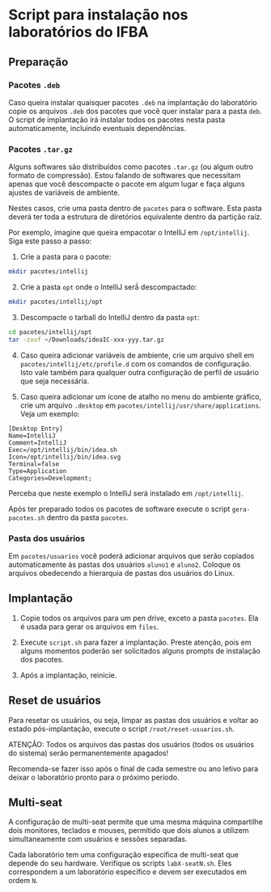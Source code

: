 # Script para instalação nos laboratórios do IFBA

## Preparação

### Pacotes `.deb`

Caso queira instalar quaisquer pacotes `.deb` na implantação do laboratório copie os arquivos `.deb` dos pacotes que você quer instalar para a pasta `deb`. O script de implantação irá instalar todos os pacotes nesta pasta automaticamente, incluindo eventuais dependências.

### Pacotes `.tar.gz`

Alguns softwares são distribuídos como pacotes `.tar.gz` (ou algum outro formato de compressão). Estou falando de softwares que necessitam apenas que você descompacte o pacote em algum lugar e faça alguns ajustes de variáveis de ambiente.

Nestes casos, crie uma pasta dentro de `pacotes` para o software. Esta pasta deverá ter toda a estrutura de diretórios equivalente dentro da partição raíz.

Por exemplo, imagine que queira empacotar o IntelliJ em `/opt/intellij`. Siga este passo a passo:

1. Crie a pasta para o pacote:

```sh
mkdir pacotes/intellij
```

2. Crie a pasta `opt` onde o IntelliJ serã́ descompactado:

```sh
mkdir pacotes/intellij/opt
```

3. Descompacte o tarball do IntelliJ dentro da pasta `opt`:

```sh
cd pacotes/intellij/opt
tar -zxvf ~/Downloads/ideaIC-xxx-yyy.tar.gz
```

4. Caso queira adicionar variáveis de ambiente, crie um arquivo shell em `pacotes/intellij/etc/profile.d` com os comandos de configuração. Isto vale também para qualquer outra configuração de perfil de usuário que seja necessária.

5. Caso queira adicionar um ícone de atalho no menu do ambiente gráfico, crie um arquivo `.desktop` em `pacotes/intellij/usr/share/applications`. Veja um exemplo:

```
[Desktop Entry]
Name=IntelliJ
Comment=IntelliJ
Exec=/opt/intellij/bin/idea.sh
Icon=/opt/intellij/bin/idea.svg
Terminal=false
Type=Application
Categories=Development;
```

Perceba que neste exemplo o IntelliJ será instalado em `/opt/intellij`.

Após ter preparado todos os pacotes de software execute o script `gera-pacotes.sh` dentro da pasta `pacotes`.

### Pasta dos usuários

Em `pacotes/usuarios` você poderá adicionar arquivos que serão copiados automaticamente às pastas dos usuários `aluno1` e `aluno2`. Coloque os arquivos obedecendo a hierarquia de pastas dos usuários do Linux.

## Implantação

1. Copie todos os arquivos para um pen drive, exceto a pasta `pacotes`. Ela é usada para gerar os arquivos em `files`.

2. Execute `script.sh` para fazer a implantação. Preste atenção, pois em alguns momentos poderão ser solicitados alguns prompts de instalação dos pacotes.

3. Após a implantação, reinicie.

## Reset de usuários

Para resetar os usuários, ou seja, limpar as pastas dos usuários e voltar ao estado pós-implantação, execute o script `/root/reset-usuarios.sh`.

ATENÇÂO: Todos os arquivos das pastas dos usuários (todos os usuários do sistema) serão permanentemente apagados!

Recomenda-se fazer isso após o final de cada semestre ou ano letivo para deixar o laboratório pronto para o próximo período.

## Multi-seat

A configuração de multi-seat permite que uma mesma máquina compartilhe dois monitores, teclados e mouses, permitido que dois alunos a utilizem simultaneamente com usuários e sessões separadas.

Cada laboratório tem uma configuração específica de multi-seat que depende do seu hardware. Verifique os scripts `labX-seatN.sh`. Eles correspondem a um laboratório específico e devem ser executados em ordem `N`.

